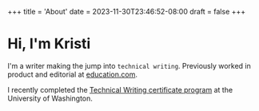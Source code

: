 +++
title = 'About'
date = 2023-11-30T23:46:52-08:00
draft = false
+++

# Hi, I'm Kristi

I'm a writer making the jump into `technical writing`. Previously worked in product and editorial at [education.com](https://www.education.com/).

I recently completed the [Technical Writing certificate program](https://www.pce.uw.edu/certificates/professional-technical-writing) at the University of Washington.